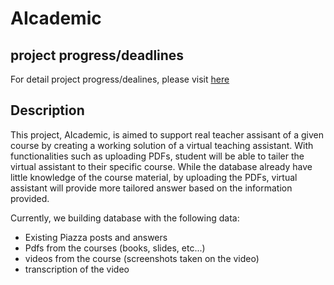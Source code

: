 # AIcademic

## project progress/deadlines

For detail project progress/dealines, please visit [here](https://cespan.atlassian.net/jira/software/projects/KAN/boards/1/timeline)

## Description

This project, AIcademic, is aimed to support real teacher assisant of a given course by creating a working solution of a virtual teaching assistant. With functionalities such as uploading PDFs, student will be able to tailer the virtual assistant to their specific course. While the database already have little knowledge of the course material, by uploading the PDFs, virtual assistant will provide more tailored answer based on the information provided.

Currently, we building database with the following data:
- Existing Piazza posts and answers
- Pdfs from the courses (books, slides, etc...)
- videos from the course (screenshots taken on the video)
- transcription of the video